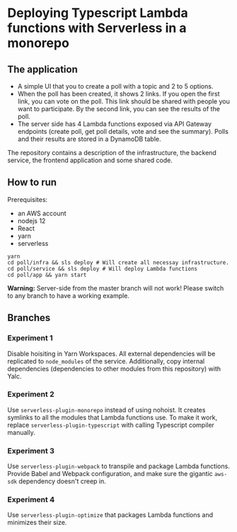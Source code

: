 # Deploying Typescript Lambda functions with Serverless in a monorepo

## The application
* A simple UI that you to create a poll with a topic and 2 to 5 options.
* When the poll has been created, it shows 2 links. If you open the first link, you can vote on the poll. This link should be shared with people you want to participate. By the second link, you can see the results of the poll.
* The server side has 4 Lambda functions exposed via API Gateway endpoints (create poll, get poll details, vote and see the summary). Polls and their results are stored in a DynamoDB table.

The repository contains a description of the infrastructure, the backend service, the frontend application and some shared code.

## How to run
Prerequisites: 
* an AWS account
* nodejs 12
* React
* yarn
* serverless

```
yarn
cd poll/infra && sls deploy # Will create all necessay infrastructure.
cd poll/service && sls deploy # Will deploy Lambda functions
cd poll/app && yarn start
```

**Warning:** Server-side from the master branch will not work! Please switch to any branch to have a working example.

## Branches

### Experiment 1
Disable hoisiting in Yarn Workspaces. All external dependencies will be replicated to `node_modules` of the service. Additionally, copy internal dependencies (dependencies to other modules from this repository) with Yalc.

### Experiment 2
Use `serverless-plugin-monorepo` instead of using nohoist. It creates symlinks to all the modules that Lambda functions use. To make it work, replace `serverless-plugin-typescript` with calling Typescript compiler manually.

### Experiment 3
Use `serverless-plugin-webpack` to transpile and package Lambda functions. Provide Babel and Webpack configuration, and make sure the gigantic `aws-sdk` dependency doesn't creep in.

### Experiment 4
Use `serverless-plugin-optimize` that packages Lambda functions and minimizes their size.

